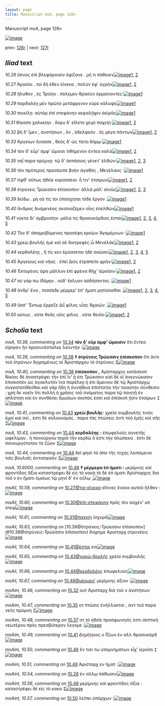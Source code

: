 ```yaml
---
layout: page
title: Manuscript msA, page 126v
---
```


Manuscript msA, page 126v

[![image](http://www.homermultitext.org/iipsrv?OBJ=IIP,1.0&FIF=/project/homer/pyramidal/deepzoom/hmt/vaimg/2017a/VA126VN_0629.tif&WID=100&CVT=JPEG)](http://www.homermultitext.org/ict2/?urn=urn:cite2:hmt:vaimg.2017a:VA126VN_0629)

prev:  [126r](../126r/) | next:  [127r](../127r/)

## *Iliad* text

*10.26* <a id="10.26"/> ὕπνος ἐπὶ βλεφάροισιν ἐφίζανε . μή τι πάθοιεν[![image](http://www.homermultitext.org/iipsrv?OBJ=IIP,1.0&FIF=/project/homer/pyramidal/deepzoom/hmt/vaimg/2017a/VA126VN_0629.tif&RGN=0.484,0.2179,0.409,0.0263&WID=1000&CVT=JPEG)](http://www.homermultitext.org/ict2/?urn=urn:cite2:hmt:vaimg.2017a:VA126VN_0629@0.484,0.2179,0.409,0.0263)[1](#msAint_10.54), [2](#msA_10.1)

*10.27* <a id="10.27"/> Ἀργεῖοι . τοὶ δή ἑθεν εἵνεκα , πολὺν ἐφ' ὑγρὴν[![image](http://www.homermultitext.org/iipsrv?OBJ=IIP,1.0&FIF=/project/homer/pyramidal/deepzoom/hmt/vaimg/2017a/VA126VN_0629.tif&RGN=0.484,0.2359,0.395,0.0263&WID=1000&CVT=JPEG)](http://www.homermultitext.org/ict2/?urn=urn:cite2:hmt:vaimg.2017a:VA126VN_0629@0.484,0.2359,0.395,0.0263)[1](#msA_10.36), [2](#msA_10.1)

*10.28* <a id="10.28"/> ἤλυθον , ἐς Τροίην . πόλεμον θρασὺν ὁρμαίνοντες·[![image](http://www.homermultitext.org/iipsrv?OBJ=IIP,1.0&FIF=/project/homer/pyramidal/deepzoom/hmt/vaimg/2017a/VA126VN_0629.tif&RGN=0.487,0.2577,0.416,0.0263&WID=1000&CVT=JPEG)](http://www.homermultitext.org/ict2/?urn=urn:cite2:hmt:vaimg.2017a:VA126VN_0629@0.487,0.2577,0.416,0.0263)[1](#msA_10.1)

*10.29* <a id="10.29"/> παρδαλέῃ μὲν πρῶτα μετάφρενον εὐρὺ κάλυψε[![image](http://www.homermultitext.org/iipsrv?OBJ=IIP,1.0&FIF=/project/homer/pyramidal/deepzoom/hmt/vaimg/2017a/VA126VN_0629.tif&RGN=0.487,0.275,0.416,0.0263&WID=1000&CVT=JPEG)](http://www.homermultitext.org/ict2/?urn=urn:cite2:hmt:vaimg.2017a:VA126VN_0629@0.487,0.275,0.416,0.0263)[1](#msA_10.1)

*10.30* <a id="10.30"/> ποικίλῃ· αὐτὰρ ἐπὶ στεφάνην κεφαλῇφιν ἀείρᾱς[![image](http://www.homermultitext.org/iipsrv?OBJ=IIP,1.0&FIF=/project/homer/pyramidal/deepzoom/hmt/vaimg/2017a/VA126VN_0629.tif&RGN=0.483,0.2953,0.436,0.0263&WID=1000&CVT=JPEG)](http://www.homermultitext.org/ict2/?urn=urn:cite2:hmt:vaimg.2017a:VA126VN_0629@0.483,0.2953,0.436,0.0263)[1](#msA_10.1)

*10.31* <a id="10.31"/> θήκατο χαλκείην . δόρυ δ' εἵλετο χειρὶ παχείῃ·[![image](http://www.homermultitext.org/iipsrv?OBJ=IIP,1.0&FIF=/project/homer/pyramidal/deepzoom/hmt/vaimg/2017a/VA126VN_0629.tif&RGN=0.482,0.3125,0.402,0.0263&WID=1000&CVT=JPEG)](http://www.homermultitext.org/ict2/?urn=urn:cite2:hmt:vaimg.2017a:VA126VN_0629@0.482,0.3125,0.402,0.0263)[1](#msA_10.1), [2](#msAil_10.61)

*10.32* <a id="10.32"/> βῆ δ' ΐμεν , ἀνστήσων , ὃν , ἀδελφεὸν . ὃς μέγα πάντων[![image](http://www.homermultitext.org/iipsrv?OBJ=IIP,1.0&FIF=/project/homer/pyramidal/deepzoom/hmt/vaimg/2017a/VA126VN_0629.tif&RGN=0.489,0.3313,0.408,0.0263&WID=1000&CVT=JPEG)](http://www.homermultitext.org/ict2/?urn=urn:cite2:hmt:vaimg.2017a:VA126VN_0629@0.489,0.3313,0.408,0.0263)[1](#msA_10.1), [2](#msAim_10.46)

*10.33* <a id="10.33"/> Ἀργείων ἤνασσε , θεὸς δ' ὡς τίετο δήμῳ·[![image](http://www.homermultitext.org/iipsrv?OBJ=IIP,1.0&FIF=/project/homer/pyramidal/deepzoom/hmt/vaimg/2017a/VA126VN_0629.tif&RGN=0.481,0.3516,0.351,0.0263&WID=1000&CVT=JPEG)](http://www.homermultitext.org/ict2/?urn=urn:cite2:hmt:vaimg.2017a:VA126VN_0629@0.481,0.3516,0.351,0.0263)[1](#msA_10.1)

*10.34* <a id="10.34"/> τὸν δ' εὗρ' ἀμφ' ὤμοισι τιθήμενον έντεα καλὰ[![image](http://www.homermultitext.org/iipsrv?OBJ=IIP,1.0&FIF=/project/homer/pyramidal/deepzoom/hmt/vaimg/2017a/VA126VN_0629.tif&RGN=0.482,0.3696,0.393,0.0248&WID=1000&CVT=JPEG)](http://www.homermultitext.org/ict2/?urn=urn:cite2:hmt:vaimg.2017a:VA126VN_0629@0.482,0.3696,0.393,0.0248)[1](#msA_10.1), [2](#msA_10.38)

*10.35* <a id="10.35"/> νηῒ παρα πρύμνῃ· τῷ δ' ἀσπάσιος γένετ' ἐλθών·[![image](http://www.homermultitext.org/iipsrv?OBJ=IIP,1.0&FIF=/project/homer/pyramidal/deepzoom/hmt/vaimg/2017a/VA126VN_0629.tif&RGN=0.489,0.3892,0.409,0.0278&WID=1000&CVT=JPEG)](http://www.homermultitext.org/ict2/?urn=urn:cite2:hmt:vaimg.2017a:VA126VN_0629@0.489,0.3892,0.409,0.0278)[1](#msAil_10.62), [2](#msAim_10.47), [3](#msA_10.1)

*10.36* <a id="10.36"/> τὸν πρότερος προσέειπε βοὴν ἀγαθὸς , Μενέλαος ·[![image](http://www.homermultitext.org/iipsrv?OBJ=IIP,1.0&FIF=/project/homer/pyramidal/deepzoom/hmt/vaimg/2017a/VA126VN_0629.tif&RGN=0.485,0.4065,0.398,0.0278&WID=1000&CVT=JPEG)](http://www.homermultitext.org/ict2/?urn=urn:cite2:hmt:vaimg.2017a:VA126VN_0629@0.485,0.4065,0.398,0.0278)[1](#msA_10.1)

*10.37* <a id="10.37"/> τίφθ' οὕτως ἠθεῖε κορύσσεαι· ἦ τιν' ἑταίρων[![image](http://www.homermultitext.org/iipsrv?OBJ=IIP,1.0&FIF=/project/homer/pyramidal/deepzoom/hmt/vaimg/2017a/VA126VN_0629.tif&RGN=0.485,0.4275,0.398,0.0225&WID=1000&CVT=JPEG)](http://www.homermultitext.org/ict2/?urn=urn:cite2:hmt:vaimg.2017a:VA126VN_0629@0.485,0.4275,0.398,0.0225)[1](#msAim_10.48), [2](#msA_10.1)

*10.38* <a id="10.38"/> ὀτρύνεις Τρώεσσιν ἐπίσκοπον· ἀλλὰ μάλ' αἰνῶς[![image](http://www.homermultitext.org/iipsrv?OBJ=IIP,1.0&FIF=/project/homer/pyramidal/deepzoom/hmt/vaimg/2017a/VA126VN_0629.tif&RGN=0.481,0.447,0.414,0.0225&WID=1000&CVT=JPEG)](http://www.homermultitext.org/ict2/?urn=urn:cite2:hmt:vaimg.2017a:VA126VN_0629@0.481,0.447,0.414,0.0225)[1](#msA_10.39), [2](#msA_10.1), [3](#msA_10.40)

*10.39* <a id="10.39"/> δείδω . μὴ οὔ τίς τοι ὑπόσχηται τόδε ἔργον .[![image](http://www.homermultitext.org/iipsrv?OBJ=IIP,1.0&FIF=/project/homer/pyramidal/deepzoom/hmt/vaimg/2017a/VA126VN_0629.tif&RGN=0.485,0.4666,0.361,0.0225&WID=1000&CVT=JPEG)](http://www.homermultitext.org/ict2/?urn=urn:cite2:hmt:vaimg.2017a:VA126VN_0629@0.485,0.4666,0.361,0.0225)[1](#msA_10.1)

*10.40* <a id="10.40"/> ἄνδρας δυσμενέας σκοπιαζέμεν οἶος ἐπελθὼν[![image](http://www.homermultitext.org/iipsrv?OBJ=IIP,1.0&FIF=/project/homer/pyramidal/deepzoom/hmt/vaimg/2017a/VA126VN_0629.tif&RGN=0.492,0.4801,0.404,0.0248&WID=1000&CVT=JPEG)](http://www.homermultitext.org/ict2/?urn=urn:cite2:hmt:vaimg.2017a:VA126VN_0629@0.492,0.4801,0.404,0.0248)[1](#msA_10.1)

*10.41* <a id="10.41"/> νύκτα δι' ἀμβροσίην· μάλα τις θρασυκάρδιος έσται[![image](http://www.homermultitext.org/iipsrv?OBJ=IIP,1.0&FIF=/project/homer/pyramidal/deepzoom/hmt/vaimg/2017a/VA126VN_0629.tif&RGN=0.491,0.5026,0.419,0.0248&WID=1000&CVT=JPEG)](http://www.homermultitext.org/ict2/?urn=urn:cite2:hmt:vaimg.2017a:VA126VN_0629@0.491,0.5026,0.419,0.0248)[1](#msAim_10.49), [2](#msAim_10.52), [3](#msAil_10.64), [4](#msA_10.1), [5](#msAint_10.55)

*10.42* <a id="10.42"/> Τὸν δ' ἀπαμειβόμενος προσέφη κρείων Ἀγαμέμνων ·[![image](http://www.homermultitext.org/iipsrv?OBJ=IIP,1.0&FIF=/project/homer/pyramidal/deepzoom/hmt/vaimg/2017a/VA126VN_0629.tif&RGN=0.49,0.5229,0.419,0.0248&WID=1000&CVT=JPEG)](http://www.homermultitext.org/ict2/?urn=urn:cite2:hmt:vaimg.2017a:VA126VN_0629@0.49,0.5229,0.419,0.0248)[1](#msA_10.1)

*10.43* <a id="10.43"/> χρεὼ βουλῆς ἐμὲ καὶ σὲ διοτρεφὲς ὦ Μενέλᾱε[![image](http://www.homermultitext.org/iipsrv?OBJ=IIP,1.0&FIF=/project/homer/pyramidal/deepzoom/hmt/vaimg/2017a/VA126VN_0629.tif&RGN=0.488,0.5402,0.425,0.0248&WID=1000&CVT=JPEG)](http://www.homermultitext.org/ict2/?urn=urn:cite2:hmt:vaimg.2017a:VA126VN_0629@0.488,0.5402,0.425,0.0248)[1](#msA_10.41), [2](#msA_10.1)

*10.44* <a id="10.44"/> κερδαλέης , ἥ τίς κεν ἐρύσσεται ἠδὲ σαώσει[![image](http://www.homermultitext.org/iipsrv?OBJ=IIP,1.0&FIF=/project/homer/pyramidal/deepzoom/hmt/vaimg/2017a/VA126VN_0629.tif&RGN=0.483,0.5605,0.388,0.0248&WID=1000&CVT=JPEG)](http://www.homermultitext.org/ict2/?urn=urn:cite2:hmt:vaimg.2017a:VA126VN_0629@0.483,0.5605,0.388,0.0248)[1](#msAil_10.66), [2](#msA_10.43), [3](#msA_10.44), [4](#msA_10.42), [5](#msA_10.1)

*10.45* <a id="10.45"/> Ἀργείους καὶ νῆας . ἐπεὶ Διὸς ἐτράπετο φρήν·[![image](http://www.homermultitext.org/iipsrv?OBJ=IIP,1.0&FIF=/project/homer/pyramidal/deepzoom/hmt/vaimg/2017a/VA126VN_0629.tif&RGN=0.492,0.5793,0.388,0.0248&WID=1000&CVT=JPEG)](http://www.homermultitext.org/ict2/?urn=urn:cite2:hmt:vaimg.2017a:VA126VN_0629@0.492,0.5793,0.388,0.0248)[1](#msA_10.45), [2](#msA_10.1)

*10.46* <a id="10.46"/> Ἑκτορέοις άρα μᾶλλον ἐπὶ φρένα θῆχ' ἱ̈εροῖσιν·[![image](http://www.homermultitext.org/iipsrv?OBJ=IIP,1.0&FIF=/project/homer/pyramidal/deepzoom/hmt/vaimg/2017a/VA126VN_0629.tif&RGN=0.491,0.5958,0.406,0.0248&WID=1000&CVT=JPEG)](http://www.homermultitext.org/ict2/?urn=urn:cite2:hmt:vaimg.2017a:VA126VN_0629@0.491,0.5958,0.406,0.0248)[1](#msAim_10.50), [2](#msA_10.1)

*10.47* <a id="10.47"/> οὐ γάρ πω ἰ̈δόμην . οὐδ' ἔκλυον αὐδήσαντος .[![image](http://www.homermultitext.org/iipsrv?OBJ=IIP,1.0&FIF=/project/homer/pyramidal/deepzoom/hmt/vaimg/2017a/VA126VN_0629.tif&RGN=0.493,0.6153,0.383,0.0248&WID=1000&CVT=JPEG)](http://www.homermultitext.org/ict2/?urn=urn:cite2:hmt:vaimg.2017a:VA126VN_0629@0.493,0.6153,0.383,0.0248)[1](#msA_10.1)

*10.48* <a id="10.48"/> ἄνδρ' ἕνα , τοσσάδε μέρμερ' ἐπ' ἤματι μητίσασθαι .[![image](http://www.homermultitext.org/iipsrv?OBJ=IIP,1.0&FIF=/project/homer/pyramidal/deepzoom/hmt/vaimg/2017a/VA126VN_0629.tif&RGN=0.492,0.6334,0.394,0.0248&WID=1000&CVT=JPEG)](http://www.homermultitext.org/ict2/?urn=urn:cite2:hmt:vaimg.2017a:VA126VN_0629@0.492,0.6334,0.394,0.0248)[1](#msAim_10.51), [2](#msAint_10.56), [3](#msAil_10.67), [4](#msA_10.1), [5](#msA_10.6000)

*10.49* <a id="10.49"/> ὅσσ' Ἕκτωρ ἔρρεξε Διῒ φίλος υἷας Ἀχαιῶν .[![image](http://www.homermultitext.org/iipsrv?OBJ=IIP,1.0&FIF=/project/homer/pyramidal/deepzoom/hmt/vaimg/2017a/VA126VN_0629.tif&RGN=0.495,0.6566,0.375,0.0248&WID=1000&CVT=JPEG)](http://www.homermultitext.org/ict2/?urn=urn:cite2:hmt:vaimg.2017a:VA126VN_0629@0.495,0.6566,0.375,0.0248)[1](#msA_10.1)

*10.50* <a id="10.50"/> αύτως . οὔτε θεᾶς υἱὸς φίλος . οὔτε θεοῖο·[![image](http://www.homermultitext.org/iipsrv?OBJ=IIP,1.0&FIF=/project/homer/pyramidal/deepzoom/hmt/vaimg/2017a/VA126VN_0629.tif&RGN=0.491,0.6717,0.356,0.0248&WID=1000&CVT=JPEG)](http://www.homermultitext.org/ict2/?urn=urn:cite2:hmt:vaimg.2017a:VA126VN_0629@0.491,0.6717,0.356,0.0248)[1](#msAint_10.57), [2](#msA_10.1)

## *Scholia* text

*msA, 10.38, commenting on* [10.34](#10.34)  <a id="msA_10.38"/> **τὸν δ' εῦρ ἀμφ' ὥμοισιν** ὅτι ἔντεα εἴρηκεν ἣν προσυνέσταλκε λεοντήν :[![image](http://www.homermultitext.org/iipsrv?OBJ=IIP,1.0&FIF=/project/homer/pyramidal/deepzoom/hmt/vaimg/2017a/VA126VN_0629.tif&RGN=0.2152,0.1187,0.6727,0.0383&WID=1000&CVT=JPEG)](http://www.homermultitext.org/ict2/?urn=urn:cite2:hmt:vaimg.2017a:VA126VN_0629@0.2152,0.1187,0.6727,0.0383)

*msA, 10.39, commenting on* [10.38](#10.38)  <a id="msA_10.39"/> **‡ ὁτρύνεις Τρώεσσιν ἐπίσκοπον** ὅτι ἀντι τοῦ ὀτρύνων διῃρημένως αἱ Ἀριστάρχου τὸ ὀτρύνεις ⁑[![image](http://www.homermultitext.org/iipsrv?OBJ=IIP,1.0&FIF=/project/homer/pyramidal/deepzoom/hmt/vaimg/2017a/VA126VN_0629.tif&RGN=0.2032,0.423,0.2282,0.0511&WID=1000&CVT=JPEG)](http://www.homermultitext.org/ict2/?urn=urn:cite2:hmt:vaimg.2017a:VA126VN_0629@0.2032,0.423,0.2282,0.0511)

*msA, 10.40, commenting on* [10.38](#10.38)  <a id="msA_10.40"/> **ἐπίσκοπον ,** Ἀρίσταρχος κατάσκοπ Νικίας δὲ ἀναστρέφει τὴν ἐπί ἵν' ᾖ ἐπι Τρώεσσιν εἰσὶ δὲ οἳ ἀνεγνώκασιν ἐπισκοπὸν ὡς ἀγακλυτόν ἵνα παρέλκῃ ἡ ἐπι ἄμεινον δὲ τῷ Ἀριστάρχῳ συγκατατίθεσθαι καὶ γὰρ ἥδη ἡ συνήθεια ἐπίσταται τὴν τοιαύτην σύνθεσιν : χρὴ δε νοεῖν ὅτι πολλὴ ἡ χρῆσις τοῦ ὀνόματος παρα τῷ ποιητῇ ἐν απλότητι καὶ ἐν συνθέσει δμωάων σκοπός ἐσσι καὶ ἐπίσκοπ ῇσιν ἑταίρων ⁑[![image](http://www.homermultitext.org/iipsrv?OBJ=IIP,1.0&FIF=/project/homer/pyramidal/deepzoom/hmt/vaimg/2017a/VA126VN_0629.tif&RGN=0.2042,0.4636,0.2282,0.154&WID=1000&CVT=JPEG)](http://www.homermultitext.org/ict2/?urn=urn:cite2:hmt:vaimg.2017a:VA126VN_0629@0.2042,0.4636,0.2282,0.154)

*msA, 10.41, commenting on* [10.43](#10.43)  <a id="msA_10.41"/> **χρεὼ βουλῆς·** χρεῖα συμβουλῆς τινὸς ἐμοὶ καὶ σοί , ἐστι δὲ σολοικισμὸς . παρα τὰς πτώσεις ἀντι τοῦ ἑμῆς καὶ σῆς ⁑[![image](http://www.homermultitext.org/iipsrv?OBJ=IIP,1.0&FIF=/project/homer/pyramidal/deepzoom/hmt/vaimg/2017a/VA126VN_0629.tif&RGN=0.1992,0.6101,0.2312,0.0609&WID=1000&CVT=JPEG)](http://www.homermultitext.org/ict2/?urn=urn:cite2:hmt:vaimg.2017a:VA126VN_0629@0.1992,0.6101,0.2312,0.0609)

*msA, 10.43, commenting on* [10.44](#10.44)  <a id="msA_10.43"/> **κερδαλέης :** ἐπωφελοῦς συνετῆς ὡφελίμου . ὴ πανούργου παρὰ τὴν κερδῶ ὅ ἐστι τὴν ἁλώπεκα . ἐστι δὲ πανουργότατον τὸ ζῶον ⁑[![image](http://www.homermultitext.org/iipsrv?OBJ=IIP,1.0&FIF=/project/homer/pyramidal/deepzoom/hmt/vaimg/2017a/VA126VN_0629.tif&RGN=0.2122,0.7017,0.6547,0.0398&WID=1000&CVT=JPEG)](http://www.homermultitext.org/ict2/?urn=urn:cite2:hmt:vaimg.2017a:VA126VN_0629@0.2122,0.7017,0.6547,0.0398)

*msA, 10.44, commenting on* [10.44](#10.44)  <a id="msA_10.44"/> δεῖ φησὶ τὰ ἀπο τῆς τύχης λειπόμενα ταῖς βουλαῖς ἀντισηκοῦν ⁑[![image](http://www.homermultitext.org/iipsrv?OBJ=IIP,1.0&FIF=/project/homer/pyramidal/deepzoom/hmt/vaimg/2017a/VA126VN_0629.tif&RGN=0.2082,0.7213,0.6677,0.0383&WID=1000&CVT=JPEG)](http://www.homermultitext.org/ict2/?urn=urn:cite2:hmt:vaimg.2017a:VA126VN_0629@0.2082,0.7213,0.6677,0.0383)

*msA, 10.6000, commenting on* [10.48](#10.48)  <a id="msA_10.6000"/> **‡ μέρμερα ἐπ ήματι :** μερίμνης καὶ φροντίδος ἄξια καταστρέφει δὲ εἰς τὸ κακά τὸ δὲ ἐπ ήματι Ἀρίσταρχος δια τοῦ ν ἐν ἤματι ὁμοίως τῷ μηνὶ δ' ἐν οὔλῳ ,[![image](http://www.homermultitext.org/iipsrv?OBJ=IIP,1.0&FIF=/project/homer/pyramidal/deepzoom/hmt/vaimg/2017a/VA126VN_0629.tif&RGN=0.2052,0.7633,0.6817,0.0398&WID=1000&CVT=JPEG)](http://www.homermultitext.org/ict2/?urn=urn:cite2:hmt:vaimg.2017a:VA126VN_0629@0.2052,0.7633,0.6817,0.0398)

*msAil, 10.58, commenting on* [10.27@τοὶ-εἵνεκα](#10.27@τοὶ-εἵνεκα)  <a id="msAil_10.58"/> οἴτινες ἕνεκα αυτοῦ ῆλθον :[![image](http://www.homermultitext.org/iipsrv?OBJ=IIP,1.0&FIF=/project/homer/pyramidal/deepzoom/hmt/vaimg/2017a/VA126VN_0629.tif&RGN=0.5716,0.2329,0.1231,0.0105&WID=1000&CVT=JPEG)](http://www.homermultitext.org/ict2/?urn=urn:cite2:hmt:vaimg.2017a:VA126VN_0629@0.5716,0.2329,0.1231,0.0105)

*msAil, 10.60, commenting on* [10.30@ἐπὶ-στεφάνην](#10.30@ἐπὶ-στεφάνην)  <a id="msAil_10.60"/> πρὸς τὸν αὐχέν' υπ στεφ[![image](http://www.homermultitext.org/iipsrv?OBJ=IIP,1.0&FIF=/project/homer/pyramidal/deepzoom/hmt/vaimg/2017a/VA126VN_0629.tif&RGN=0.8358,0.29,0.0761,0.015&WID=1000&CVT=JPEG)](http://www.homermultitext.org/ict2/?urn=urn:cite2:hmt:vaimg.2017a:VA126VN_0629@0.8358,0.29,0.0761,0.015)

*msAil, 10.61, commenting on* [10.31@παχείῃ](#10.31@παχείῃ)  <a id="msAil_10.61"/> ϊσχυρᾶ[![image](http://www.homermultitext.org/iipsrv?OBJ=IIP,1.0&FIF=/project/homer/pyramidal/deepzoom/hmt/vaimg/2017a/VA126VN_0629.tif&RGN=0.8348,0.3095,0.04,0.015&WID=1000&CVT=JPEG)](http://www.homermultitext.org/ict2/?urn=urn:cite2:hmt:vaimg.2017a:VA126VN_0629@0.8348,0.3095,0.04,0.015)

*msAil, 10.63, commenting on* [10.38@ὀτρύνεις-Τρώεσσιν ἐπίσκοπον](#10.38@ὀτρύνεις-Τρώεσσιν ἐπίσκοπον)  <a id="msAil_10.63"/> διηρημε Αρισταρχ οτρυνέεις[![image](http://www.homermultitext.org/iipsrv?OBJ=IIP,1.0&FIF=/project/homer/pyramidal/deepzoom/hmt/vaimg/2017a/VA126VN_0629.tif&RGN=0.5035,0.4425,0.1171,0.0135&WID=1000&CVT=JPEG)](http://www.homermultitext.org/ict2/?urn=urn:cite2:hmt:vaimg.2017a:VA126VN_0629@0.5035,0.4425,0.1171,0.0135)

*msAil, 10.64, commenting on* [10.41@ἐσται](#10.41@ἐσται)  <a id="msAil_10.64"/> ειη[![image](http://www.homermultitext.org/iipsrv?OBJ=IIP,1.0&FIF=/project/homer/pyramidal/deepzoom/hmt/vaimg/2017a/VA126VN_0629.tif&RGN=0.8779,0.4959,0.016,0.0135&WID=1000&CVT=JPEG)](http://www.homermultitext.org/ict2/?urn=urn:cite2:hmt:vaimg.2017a:VA126VN_0629@0.8779,0.4959,0.016,0.0135)

*msAil, 10.65, commenting on* [10.43@χρεὼ-βουλῆς](#10.43@χρεὼ-βουλῆς)  <a id="msAil_10.65"/> χρεία συμβουλῆς[![image](http://www.homermultitext.org/iipsrv?OBJ=IIP,1.0&FIF=/project/homer/pyramidal/deepzoom/hmt/vaimg/2017a/VA126VN_0629.tif&RGN=0.5125,0.5394,0.0781,0.009&WID=1000&CVT=JPEG)](http://www.homermultitext.org/ict2/?urn=urn:cite2:hmt:vaimg.2017a:VA126VN_0629@0.5125,0.5394,0.0781,0.009)

*msAil, 10.66, commenting on* [10.44@κερδαλέης](#10.44@κερδαλέης)  <a id="msAil_10.66"/> ἐπωφελοὺς[![image](http://www.homermultitext.org/iipsrv?OBJ=IIP,1.0&FIF=/project/homer/pyramidal/deepzoom/hmt/vaimg/2017a/VA126VN_0629.tif&RGN=0.5345,0.5597,0.0561,0.009&WID=1000&CVT=JPEG)](http://www.homermultitext.org/ict2/?urn=urn:cite2:hmt:vaimg.2017a:VA126VN_0629@0.5345,0.5597,0.0561,0.009)

*msAil, 10.67, commenting on* [10.48@μέρμερ'](#10.48@μέρμερ')  <a id="msAil_10.67"/> μερίμνης άξιον :[![image](http://www.homermultitext.org/iipsrv?OBJ=IIP,1.0&FIF=/project/homer/pyramidal/deepzoom/hmt/vaimg/2017a/VA126VN_0629.tif&RGN=0.6667,0.6258,0.0701,0.0158&WID=1000&CVT=JPEG)](http://www.homermultitext.org/ict2/?urn=urn:cite2:hmt:vaimg.2017a:VA126VN_0629@0.6667,0.6258,0.0701,0.0158)

*msAim, 10.46, commenting on* [10.32](#10.32)  <a id="msAim_10.46"/> ουτ Ἀρισταρχ διὰ τοῦ ν ἀνστήσων[![image](http://www.homermultitext.org/iipsrv?OBJ=IIP,1.0&FIF=/project/homer/pyramidal/deepzoom/hmt/vaimg/2017a/VA126VN_0629.tif&RGN=0.4284,0.3411,0.0541,0.0263&WID=1000&CVT=JPEG)](http://www.homermultitext.org/ict2/?urn=urn:cite2:hmt:vaimg.2017a:VA126VN_0629@0.4284,0.3411,0.0541,0.0263)

*msAim, 10.47, commenting on* [10.35](#10.35)  <a id="msAim_10.47"/> οτ πτῶσις ἐνήλλακται , αντ τοῦ παρα νεὸς πρύμνη ⁑[![image](http://www.homermultitext.org/iipsrv?OBJ=IIP,1.0&FIF=/project/homer/pyramidal/deepzoom/hmt/vaimg/2017a/VA126VN_0629.tif&RGN=0.4244,0.3929,0.0691,0.0391&WID=1000&CVT=JPEG)](http://www.homermultitext.org/ict2/?urn=urn:cite2:hmt:vaimg.2017a:VA126VN_0629@0.4244,0.3929,0.0691,0.0391)

*msAim, 10.48, commenting on* [10.37](#10.37)  <a id="msAim_10.48"/> οτ τὸ ηθεῖε προσφωνησίς ἐστι σεπτικὴ νεωτέρου πρὸς πρεσβύτερον λεγομε :[![image](http://www.homermultitext.org/iipsrv?OBJ=IIP,1.0&FIF=/project/homer/pyramidal/deepzoom/hmt/vaimg/2017a/VA126VN_0629.tif&RGN=0.4304,0.4328,0.0681,0.0579&WID=1000&CVT=JPEG)](http://www.homermultitext.org/ict2/?urn=urn:cite2:hmt:vaimg.2017a:VA126VN_0629@0.4304,0.4328,0.0681,0.0579)

*msAim, 10.49, commenting on* [10.41](#10.41)  <a id="msAim_10.49"/> Δημήτριος ο Ϊξίων ἐν αλλ θρασυκάρδ[![image](http://www.homermultitext.org/iipsrv?OBJ=IIP,1.0&FIF=/project/homer/pyramidal/deepzoom/hmt/vaimg/2017a/VA126VN_0629.tif&RGN=0.4334,0.5064,0.0711,0.0195&WID=1000&CVT=JPEG)](http://www.homermultitext.org/ict2/?urn=urn:cite2:hmt:vaimg.2017a:VA126VN_0629@0.4334,0.5064,0.0711,0.0195)

*msAim, 10.50, commenting on* [10.46](#10.46)  <a id="msAim_10.50"/> ἔν τισι τω ὑπομνημάτων εἶχ' ἱεροῖσι ⁑[![image](http://www.homermultitext.org/iipsrv?OBJ=IIP,1.0&FIF=/project/homer/pyramidal/deepzoom/hmt/vaimg/2017a/VA126VN_0629.tif&RGN=0.4244,0.6048,0.0691,0.0301&WID=1000&CVT=JPEG)](http://www.homermultitext.org/ict2/?urn=urn:cite2:hmt:vaimg.2017a:VA126VN_0629@0.4244,0.6048,0.0691,0.0301)

*msAim, 10.51, commenting on* [10.48](#10.48)  <a id="msAim_10.51"/> Ἀρισταρχ εν ήματ :[![image](http://www.homermultitext.org/iipsrv?OBJ=IIP,1.0&FIF=/project/homer/pyramidal/deepzoom/hmt/vaimg/2017a/VA126VN_0629.tif&RGN=0.4224,0.6356,0.0791,0.0195&WID=1000&CVT=JPEG)](http://www.homermultitext.org/ict2/?urn=urn:cite2:hmt:vaimg.2017a:VA126VN_0629@0.4224,0.6356,0.0791,0.0195)

*msAint, 10.54, commenting on* [10.26](#10.26)  <a id="msAint_10.54"/> ἐν αλλῳ πάθωσιν[![image](http://www.homermultitext.org/iipsrv?OBJ=IIP,1.0&FIF=/project/homer/pyramidal/deepzoom/hmt/vaimg/2017a/VA126VN_0629.tif&RGN=0.8589,0.2074,0.0541,0.015&WID=1000&CVT=JPEG)](http://www.homermultitext.org/ict2/?urn=urn:cite2:hmt:vaimg.2017a:VA126VN_0629@0.8589,0.2074,0.0541,0.015)

*msAint, 10.56, commenting on* [10.48](#10.48)  <a id="msAint_10.56"/> μερίμνης καὶ φροντίδος άξια : καταστρέφει δὲ εἰς τὸ κακα ⁑[![image](http://www.homermultitext.org/iipsrv?OBJ=IIP,1.0&FIF=/project/homer/pyramidal/deepzoom/hmt/vaimg/2017a/VA126VN_0629.tif&RGN=0.8709,0.6356,0.045,0.0436&WID=1000&CVT=JPEG)](http://www.homermultitext.org/ict2/?urn=urn:cite2:hmt:vaimg.2017a:VA126VN_0629@0.8709,0.6356,0.045,0.0436)

*msAint, 10.57, commenting on* [10.50](#10.50)  <a id="msAint_10.57"/> λείπει ὑπάρχων :[![image](http://www.homermultitext.org/iipsrv?OBJ=IIP,1.0&FIF=/project/homer/pyramidal/deepzoom/hmt/vaimg/2017a/VA126VN_0629.tif&RGN=0.8438,0.6777,0.0661,0.0143&WID=1000&CVT=JPEG)](http://www.homermultitext.org/ict2/?urn=urn:cite2:hmt:vaimg.2017a:VA126VN_0629@0.8438,0.6777,0.0661,0.0143)